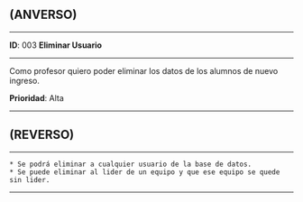 ## (ANVERSO)
---

**ID**: 003 **Eliminar Usuario**

---

Como profesor quiero poder eliminar los datos de los alumnos de nuevo ingreso.

**Prioridad**: Alta

---

## (REVERSO)

---

	* Se podrá eliminar a cualquier usuario de la base de datos.
	* Se puede eliminar al lider de un equipo y que ese equipo se quede sin lider.
---
